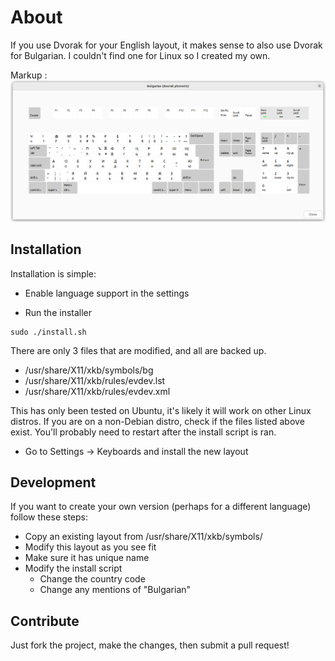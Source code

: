 # About #
If you use Dvorak for your English layout, it makes sense to also
use Dvorak for Bulgarian. I couldn't find one for Linux so I created my own.

Markup : ![picture alt](https://github.com/ventsyv/bulgarian-dvorak-phonetic/blob/main/layout.png "Layout")

## Installation ##

Installation is simple:

- Enable language support in the settings

- Run the installer

```
sudo ./install.sh
```

There are only 3 files that are modified, and all are backed up.

- /usr/share/X11/xkb/symbols/bg
- /usr/share/X11/xkb/rules/evdev.lst
- /usr/share/X11/xkb/rules/evdev.xml

This has only been tested on Ubuntu, it's likely it will work on other
Linux distros. If you are on a non-Debian distro, check if the files listed above exist.
You'll probably need to restart after the install script is ran.

- Go to Settings -> Keyboards and install the new layout

## Development ##

If you want to create your own version (perhaps for a different language)
follow these steps:

- Copy an existing layout from /usr/share/X11/xkb/symbols/<COUNTRY CODE>
- Modify this layout as you see fit
- Make sure it has unique name
- Modify the install script
	- Change the country code
	- Change any mentions of "Bulgarian"

## Contribute ##

Just fork the project, make the changes, then submit a pull request!
